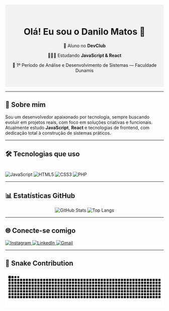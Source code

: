 <!-- Banner ou apresentação -->
<div align="center" style="background-color: #F2F2F2; padding: 30px 0;">
  <h1>Olá! Eu sou o <strong>Danilo Matos</strong> 👋</h1>
  <p>🥑 Aluno no <strong>DevClub</strong></p>
  <p>👨🏻‍💻 Estudando <strong>JavaScript & React</strong></p>
  <p>🏫 1º Período de Análise e Desenvolvimento de Sistemas — Faculdade Dunamis</p>
</div>

---

## 🚀 Sobre mim

Sou um desenvolvedor apaixonado por tecnologia, sempre buscando evoluir em projetos reais, com foco em soluções criativas e funcionais.  
Atualmente estudo **JavaScript**, **React** e tecnologias de frontend, com dedicação total à construção de sistemas práticos.

---

## 🛠️ Tecnologias que uso

<div style="display: inline_block"><br>
  <img align="center" alt="JavaScript" height="40" width="40" src="https://cdn.jsdelivr.net/gh/devicons/devicon/icons/javascript/javascript-original.svg" />
  <img align="center" alt="HTML5" height="40" width="40" src="https://cdn.jsdelivr.net/gh/devicons/devicon/icons/html5/html5-original.svg" />
  <img align="center" alt="CSS3" height="40" width="40" src="https://cdn.jsdelivr.net/gh/devicons/devicon/icons/css3/css3-original.svg" />
  <img align="center" alt="PHP" height="40" width="40" src="https://cdn.jsdelivr.net/gh/devicons/devicon/icons/php/php-original.svg" />
</div>


---

## 📊 Estatísticas GitHub

<div align="center">
  <img height="180em" src="https://github-readme-stats.vercel.app/api?username=danilodmatos&show_icons=true&theme=radical" alt="GitHub Stats"/>
  <img height="180em" src="https://github-readme-stats.vercel.app/api/top-langs/?username=danilodmatos&layout=compact&theme=radical" alt="Top Langs"/>
</div>

---

## 🌐 Conecte-se comigo

<div align="left">
  <a href="https://www.instagram.com/danilodmatos" target="_blank">
    <img src="https://img.shields.io/badge/-Instagram-E4405F?style=for-the-badge&logo=instagram&logoColor=white" alt="Instagram"/>
  </a>
  <a href="https://www.linkedin.com/in/danilo-matos-7658b5252" target="_blank">
    <img src="https://img.shields.io/badge/-LinkedIn-0077B5?style=for-the-badge&logo=linkedin&logoColor=white" alt="LinkedIn"/>
  </a>
  <a href="mailto:daniloo.matoss18@gmail.com">
    <img src="https://img.shields.io/badge/-Gmail-D14836?style=for-the-badge&logo=gmail&logoColor=white" alt="Gmail"/>
  </a>
</div>

---

## 🐍 Snake Contribution

<picture>
  <source media="(prefers-color-scheme: dark)" srcset="https://raw.githubusercontent.com/danilodmatos/danilodmatos/output/github-contribution-grid-snake-dark.svg">
  <source media="(prefers-color-scheme: light)" srcset="https://raw.githubusercontent.com/danilodmatos/danilodmatos/output/github-contribution-grid-snake.svg">
  <img src="https://raw.githubusercontent.com/danilodmatos/danilodmatos/output/github-contribution-grid-snake.svg" alt="Snake animation">
</picture>
